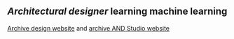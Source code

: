 ## *Architectural designer* learning machine learning

[Archive design website](https://www.cargocollective.com/henrikcheung) and [archive AND Studio website](https://henrik616.wixsite.com/website/projects)
